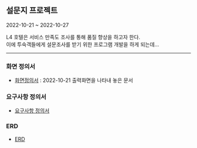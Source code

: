 ## 설문지 프로젝트
2022-10-21 ~ 2022-10-27

L4 호텔은 서비스 만족도 조사를 통해 품질 향상을 하고자 한다.  
이에 투숙객들에게 설문조사를 받기 위한 프로그램 개발을 하게 되는데...

---

### 화면 정의서
- [화면정의서](./Final/%ED%99%94%EB%A9%B4%EC%A0%95%EC%9D%98%EC%84%9C_%EC%96%B4_!%EA%B8%88%EC%A7%80%EC%A1%B0.pdf) : 2022-10-21 출력화면을 나타내 놓은 문서

### 요구사항 정의서
- [요구사항 정의서](./Final/%EC%9A%94%EA%B5%AC%EC%82%AC%ED%95%AD%20%EC%A0%95%EC%9D%98%EC%84%9C_%EC%96%B4_!%EA%B8%88%EC%A7%80%EC%A1%B0%20.pdf) 

### ERD
- [ERD](./Final/ERD_Final.png)